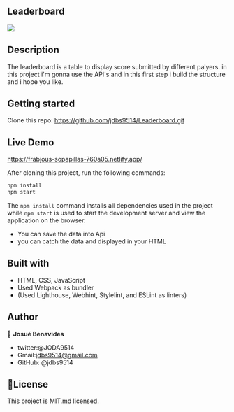 ## Leaderboard

![](https://img.shields.io/badge/Microverse-blueviolet)

## Description 

The leaderboard is a table to display score submitted by different palyers. in this project i'm gonna use the API's and in this first step i build the structure and i hope you like.

## Getting started

Clone this repo: https://github.com/jdbs9514/Leaderboard.git

## Live Demo

https://frabjous-sopapillas-760a05.netlify.app/

After cloning this project, run the following commands:

```markdown
npm install
npm start
```

The `npm install` command installs all dependencies used in the project while `npm start` is used to start the development server and view the application on the browser.

- You can save the data into Api
- you can catch the data and displayed in your HTML


## Built with

- HTML, CSS, JavaScript
- Used Webpack as bundler
- (Used Lighthouse, Webhint, Stylelint, and ESLint as linters)

## Author

👤 **Josué Benavides**
- twitter:@JODA9514
- Gmail:jdbs9514@gmail.com
- GitHub: @jdbs9514

## 📝License

This project is MIT.md licensed.


